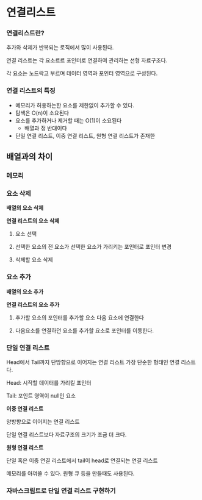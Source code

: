# 연결리스트

### 연결리스트란?

추가와 삭제가 반복되는 로직에서 많이 사용된다.

연결 리스트는 각 요소르르 포인터로 연결하여 관리하는 선형 자료구조다.

각 요소는 노드락고 부르며 데이터 영역과 포인터 영역으로 구성된다.

### 연결 리스트의 특징

- 메모리가 허용하는한 요소를 제한없이 추가할 수 있다.
- 탐색은 O(n)이 소요된다
- 요소를 추가하거나 제거할 때는 O(1)이 소요된다
    - 배열과 정 반대이다
- 단일 연결 리스트, 이중 연결 리스트, 원형 연결 리스트가 존재한

## 배열과의 차이

### 메모리


### 요소 삭제

**배열의 요소 삭제**


**연결 리스트의 요소 삭제**


1. 요소 선택
    
    
2. 선택한 요소의 전 요소가 선택한 요소가 가리키는 포인터로 포인터 변경
    
    
3. 삭제할 요소 삭제

### 요소 추가

**배열의 요소 추가**


**연결 리스트의 요소 추가**


1. 추가할 요소의 포인터를 추가할 요소 다음 요소에 연결한다
    
    
2. 다음요소를 연결하던 요소를 추가할 요소로 포인터를 이동한다.

### 단일 연결 리스트

Head에서 Tail까지 단방향으로 이어지는 연결 리스트 가장 단순한 형태인 연결 리스트다.

Head: 시작할 데이터를 가리킬 포인터

Tail: 포인트 영역이 null인 요소


**이중 연결 리스트**

양방향으로 이어지는 연결 리스트

단일 연결 리스트보다 자료구조의 크기가 조금 더 크다.


**원형 연결 리스트**

단일 혹은 이중 연결 리스트에서 tail이 head로 연결되는 연결 리스트

메모리를 아껴쓸 수 있다. 원형 큐 등을 만들때도 사용된다.


### 자바스크립트로 단일 연결 리스트 구현하기